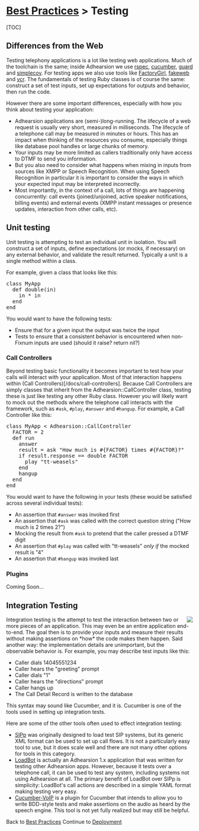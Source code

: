 # [Best Practices](/docs/best-practices) > Testing

[TOC]

## Differences from the Web

Testing telephony applications is a lot like testing web applications.  Much of the toolchain is the same; inside Adhearsion we use [rspec](https://www.relishapp.com/rspec), [cucumber](http://cukes.info), [guard](https://github.com/guard/guard) and [simplecov](https://github.com/colszowka/simplecov).  For testing apps we also use tools like [FactoryGirl](https://github.com/thoughtbot/factory_girl/), [fakeweb](https://github.com/chrisk/fakeweb/) and [vcr](https://github.com/myronmarston/vcr/).  The fundamentals of testing Ruby classes is of course the same: construct a set of test inputs, set up expectations for outputs and behavior, then run the code.

However there are some important differences, especially with how you think about testing your application:

* Adhearsion applications are (semi-)long-running. The lifecycle of a web request is usually very short, measured in milliseconds.  The lifecycle of a telephone call may be measured in minutes or hours. This has an impact when thinking of the resources you consume, especially things like database pool handles or large chunks of memory.
* Your inputs may be more limited as callers traditionally only have access to DTMF to send you information.
* But you also need to consider what happens when mixing in inputs from sources like XMPP or Speech Recognition.  When using Speech Recognition in particular it is important to consider the ways in which your expected input may be interpreted incorrectly.
* Most importantly, in the context of a call, lots of things are happening concurrently: call events (joined/unjoined, active speaker notifications, billing events) and external events (XMPP instant messages or presence updates, interaction from other calls, etc).


## Unit testing
Unit testing is attempting to test an individual unit in isolation.  You will construct a set of inputs, define expectations (or mocks, if necessary) on any external behavior, and validate the result returned.  Typically a unit is a single method within a class.

For example, given a class that looks like this:

<pre class="brush: ruby">
class MyApp
  def double(in)
    in * in
  end
end
</pre>

You would want to have the following tests:

* Ensure that for a given input the output was twice the input
* Tests to ensure that a consistent behavior is encountered when non-Fixnum inputs are used (should it raise? return nil?)

### Call Controllers
Beyond testing basic functionality it becomes important to test how your calls will interact with your application.  Most of that interaction happens within (Call Controllers)[/docs/call-controllers].  Because Call Controllers are simply classes that inherit from the Adhearsion::CallController class, testing these is just like testing any other Ruby class.  However you will likely want to mock out the methods where the telephone call interacts with the framework, such as <code>#ask</code>, <code>#play</code>, <code>#answer</code> and <code>#hangup</code>.  For example, a Call Controller like this:

<pre class="brush: ruby">
class MyApp < Adhearsion::CallController
  FACTOR = 2
  def run
    answer
    result = ask "How much is #{FACTOR} times #{FACTOR}?"
    if result.response == double FACTOR
      play "tt-weasels"
    end
    hangup
  end
end
</pre>

You would want to have the following in your tests (these would be satisfied across several individual tests):

* An assertion that <code>#answer</code> was invoked first
* An assertion that <code>#ask</code> was called with the correct question string ("How much is 2 times 2?")
* Mocking the result from <code>#ask</code> to pretend that the caller pressed a DTMF digit
* An assertion that <code>#play</code> was called with "tt-weasels" *only if* the mocked result is "4"
* An assertion that <code>#hangup</code> was invoked last

### Plugins
Coming Soon...

## Integration Testing
<img src="/images/vertical-integration.jpg" style="float: right;">
Integration testing is the attempt to test the interaction between two or more pieces of an application.  This may even be an entire application end-to-end. The goal then is to provide your inputs and measure their results without making assertions on *how* the code makes them happen.  Said another way: the implementation details are unimportant, but the observable behavior is.  For example, you may describe test inputs like this:

* Caller dials 14045551234
* Caller hears the "greeting" prompt
* Caller dials "1"
* Caller hears the "directions" prompt
* Caller hangs up
* The Call Detail Record is written to the database

This syntax may sound like Cucumber, and it is.  Cucumber is one of the tools used in setting up integration tests.

Here are some of the other tools often used to effect integration testing:

* [SIPp](http://sipp.sourceforge.net) was originally designed to load test SIP systems, but its generic XML format can be used to set up call flows.  It is not a particularly easy tool to use, but it does scale well and there are not many other options for tools in this category.
* [LoadBot](https://github.com/mojolingo/ahn-loadbot) is actually an Adhearsion 1.x application that was written for testing other Adhearsion apps.  However, because it tests over a telephone call, it can be used to test any system, including systems not using Adhearsion at all.  The primary benefit of LoadBot over SIPp is simplicity: LoadBot's call actions are described in a simple YAML format making testing very easy.
* [Cucumber-VoIP](https://github.com/benlangfeld/cucumber-voip) is a plugin for Cucumber that intends to allow you to write BDD-style tests and make assertions on the audio as heard by the speech engine. This tool is not yet fully realized but may still be helpful.

<a href="#" rel="docs-nav-active" style="display:none;">docs-nav-best-practices</a>

<div class='docs-progress-nav'>
  <span class='back'>
    Back to <a href="/docs/best-practices">Best Practices</a>
  </span>
  <span class='forward'>
    Continue to <a href="/docs/best-practices/deployment">Deployment</a>
  </span>
</div>
